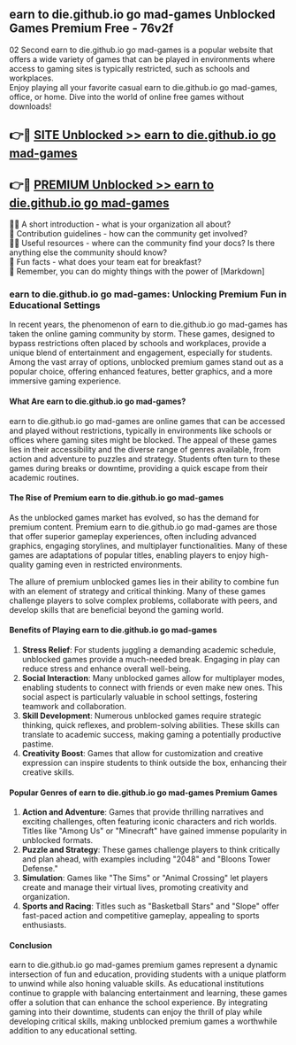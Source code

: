 ## earn to die.github.io go mad-games Unblocked Games Premium Free - 76v2f

02 Second earn to die.github.io go mad-games is a popular website that offers a wide variety of games that can be played in environments where access to gaming sites is typically restricted, such as schools and workplaces.  
Enjoy playing all your favorite casual earn to die.github.io go mad-games, office, or home. Dive into the world of online free games without downloads!

## 👉🔴 [SITE Unblocked >> earn to die.github.io go mad-games](http://freeplayer.one?title=earn_to_die.github.io_go_mad-games&ref=13D)

## 👉🔴 [PREMIUM Unblocked >> earn to die.github.io go mad-games](http://freeplayer.one?title=earn_to_die.github.io_go_mad-games&ref=13D)

🙋‍♀️ A short introduction - what is your organization all about?  
🌈 Contribution guidelines - how can the community get involved?  
👩‍💻 Useful resources - where can the community find your docs? Is there anything else the community should know?  
🍿 Fun facts - what does your team eat for breakfast?  
🧙 Remember, you can do mighty things with the power of [Markdown]

### earn to die.github.io go mad-games: Unlocking Premium Fun in Educational Settings

In recent years, the phenomenon of earn to die.github.io go mad-games has taken the online gaming community by storm. These games, designed to bypass restrictions often placed by schools and workplaces, provide a unique blend of entertainment and engagement, especially for students. Among the vast array of options, unblocked premium games stand out as a popular choice, offering enhanced features, better graphics, and a more immersive gaming experience.

#### What Are earn to die.github.io go mad-games?

earn to die.github.io go mad-games are online games that can be accessed and played without restrictions, typically in environments like schools or offices where gaming sites might be blocked. The appeal of these games lies in their accessibility and the diverse range of genres available, from action and adventure to puzzles and strategy. Students often turn to these games during breaks or downtime, providing a quick escape from their academic routines.

#### The Rise of Premium earn to die.github.io go mad-games

As the unblocked games market has evolved, so has the demand for premium content. Premium earn to die.github.io go mad-games are those that offer superior gameplay experiences, often including advanced graphics, engaging storylines, and multiplayer functionalities. Many of these games are adaptations of popular titles, enabling players to enjoy high-quality gaming even in restricted environments.

The allure of premium unblocked games lies in their ability to combine fun with an element of strategy and critical thinking. Many of these games challenge players to solve complex problems, collaborate with peers, and develop skills that are beneficial beyond the gaming world.

#### Benefits of Playing earn to die.github.io go mad-games

1.  **Stress Relief**: For students juggling a demanding academic schedule, unblocked games provide a much-needed break. Engaging in play can reduce stress and enhance overall well-being.
2.  **Social Interaction**: Many unblocked games allow for multiplayer modes, enabling students to connect with friends or even make new ones. This social aspect is particularly valuable in school settings, fostering teamwork and collaboration.
3.  **Skill Development**: Numerous unblocked games require strategic thinking, quick reflexes, and problem-solving abilities. These skills can translate to academic success, making gaming a potentially productive pastime.
4.  **Creativity Boost**: Games that allow for customization and creative expression can inspire students to think outside the box, enhancing their creative skills.

#### Popular Genres of earn to die.github.io go mad-games Premium Games

1.  **Action and Adventure**: Games that provide thrilling narratives and exciting challenges, often featuring iconic characters and rich worlds. Titles like "Among Us" or "Minecraft" have gained immense popularity in unblocked formats.
2.  **Puzzle and Strategy**: These games challenge players to think critically and plan ahead, with examples including "2048" and "Bloons Tower Defense."
3.  **Simulation**: Games like "The Sims" or "Animal Crossing" let players create and manage their virtual lives, promoting creativity and organization.
4.  **Sports and Racing**: Titles such as "Basketball Stars" and "Slope" offer fast-paced action and competitive gameplay, appealing to sports enthusiasts.

#### Conclusion

earn to die.github.io go mad-games premium games represent a dynamic intersection of fun and education, providing students with a unique platform to unwind while also honing valuable skills. As educational institutions continue to grapple with balancing entertainment and learning, these games offer a solution that can enhance the school experience. By integrating gaming into their downtime, students can enjoy the thrill of play while developing critical skills, making unblocked premium games a worthwhile addition to any educational setting.